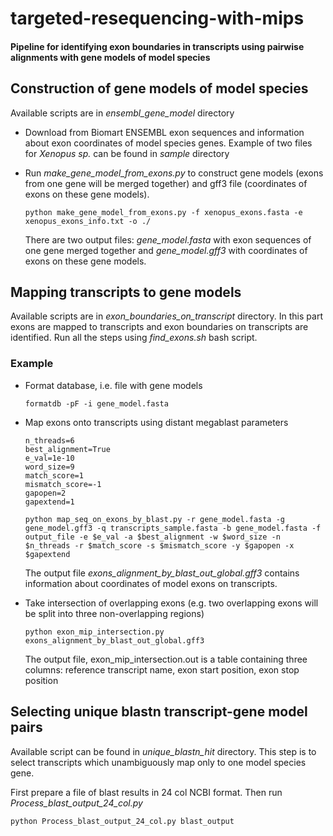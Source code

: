 # targeted-resequencing-with-mips

#### Pipeline for identifying exon boundaries in transcripts using pairwise alignments with gene models of model species

## Construction of gene models of model species

Available scripts are in *ensembl_gene_model* directory

* Download from Biomart ENSEMBL exon sequences and information about exon coordinates of model species genes. Example of two files for *Xenopus sp.*  can be found in *sample* directory

* Run *make_gene_model_from_exons.py* to construct gene models (exons from one gene will be merged together) and gff3 file (coordinates of exons on these gene models).

    ```
    python make_gene_model_from_exons.py -f xenopus_exons.fasta -e xenopus_exons_info.txt -o ./
    ```
    
    There are two output files: *gene_model.fasta* with exon sequences of one gene merged together and *gene_model.gff3* with coordinates of exons on these gene models.



## Mapping transcripts to gene models

Available scripts are in *exon_boundaries_on_transcript* directory. In this part exons are mapped to transcripts and exon boundaries on transcripts are identified. Run all the steps using *find_exons.sh* bash script.

### Example

* Format database, i.e. file with gene models

    ```
    formatdb -pF -i gene_model.fasta
    ```

* Map exons onto transcripts using distant megablast parameters

    ```
    n_threads=6
    best_alignment=True
    e_val=1e-10
    word_size=9
    match_score=1
    mismatch_score=-1
    gapopen=2
    gapextend=1

    python map_seq_on_exons_by_blast.py -r gene_model.fasta -g gene_model.gff3 -q transcripts_sample.fasta -b gene_model.fasta -f output_file -e $e_val -a $best_alignment -w $word_size -n $n_threads -r $match_score -s $mismatch_score -y $gapopen -x $gapextend
    ```
    The output file *exons_alignment_by_blast_out_global.gff3* contains information about coordinates of model exons on transcripts.


* Take intersection of overlapping exons (e.g. two overlapping exons will be split into three non-overlapping regions)

    ```
    python exon_mip_intersection.py exons_alignment_by_blast_out_global.gff3
    ```
    The output file, exon_mip_intersection.out is a table containing three columns: reference transcript name, exon start position, exon stop position
    
## Selecting unique blastn transcript-gene model pairs

Available script can be found in *unique_blastn_hit* directory. This step is to select transcripts which unambiguously map only to one model species gene. 

First prepare a file of blast results in 24 col NCBI format. Then run *Process_blast_output_24_col.py*
```
python Process_blast_output_24_col.py blast_output
```



